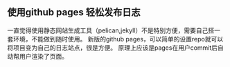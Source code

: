## 使用github pages 轻松发布日志

一直觉得使用静态网站生成工具（pelican,jekyll）不是特别方便，需要自己搭一套环境，不能做到随时使用。
新版的github pages，可以简单的设置repo就可以将项目变为自己的日志站点，很是方便。
原理上应该是pages在用户commit后自动帮用户渲染了页面。
